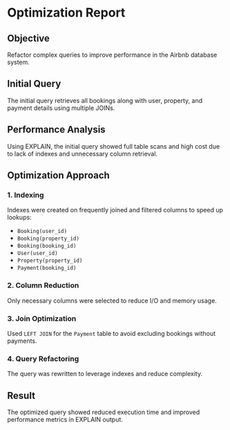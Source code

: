 # Optimization Report

## Objective
Refactor complex queries to improve performance in the Airbnb database system.

## Initial Query
The initial query retrieves all bookings along with user, property, and payment details using multiple JOINs.

## Performance Analysis
Using EXPLAIN, the initial query showed full table scans and high cost due to lack of indexes and unnecessary column retrieval.

## Optimization Approach

### 1. Indexing
Indexes were created on frequently joined and filtered columns to speed up lookups:
- `Booking(user_id)`
- `Booking(property_id)`
- `Booking(booking_id)`
- `User(user_id)`
- `Property(property_id)`
- `Payment(booking_id)`

### 2. Column Reduction
Only necessary columns were selected to reduce I/O and memory usage.

### 3. Join Optimization
Used `LEFT JOIN` for the `Payment` table to avoid excluding bookings without payments.

### 4. Query Refactoring
The query was rewritten to leverage indexes and reduce complexity.

## Result
The optimized query showed reduced execution time and improved performance metrics in EXPLAIN output.
